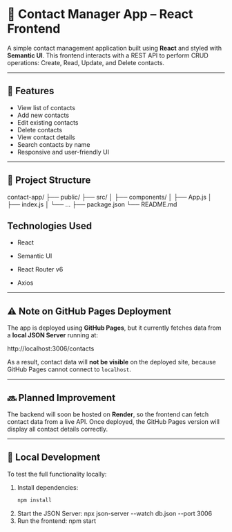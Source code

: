 # 📇 Contact Manager App – React Frontend

A simple contact management application built using **React** and styled with **Semantic UI**. This frontend interacts with a REST API to perform CRUD operations: Create, Read, Update, and Delete contacts.

---

## 🚀 Features

- View list of contacts  
- Add new contacts  
- Edit existing contacts  
- Delete contacts  
- View contact details  
- Search contacts by name  
- Responsive and user-friendly UI

---

## 📁 Project Structure

contact-app/
├── public/
├── src/
│ ├── components/
│ ├── App.js
│ ├── index.js
│ └── ...
├── package.json
└── README.md
## Technologies Used

- React

- Semantic UI

- React Router v6

- Axios

---

## ⚠️ Note on GitHub Pages Deployment

The app is deployed using **GitHub Pages**, but it currently fetches data from a **local JSON Server** running at:

http://localhost:3006/contacts


As a result, contact data will **not be visible** on the deployed site, because GitHub Pages cannot connect to `localhost`.

---

## 🔜 Planned Improvement

The backend will soon be hosted on **Render**, so the frontend can fetch contact data from a live API. Once deployed, the GitHub Pages version will display all contact details correctly.

---

## 🧪 Local Development

To test the full functionality locally:

1. Install dependencies:
   ```bash
   npm install
2. Start the JSON Server:
   npx json-server --watch db.json --port 3006
4. Run the frontend:
   npm start








